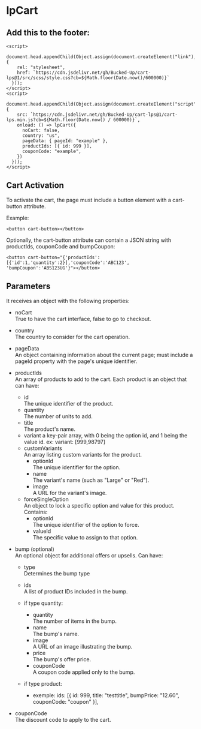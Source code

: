 # lpCart

## Add this to the footer:

```
<script>
  document.head.appendChild(Object.assign(document.createElement("link"), {
    rel: "stylesheet",
    href: `https://cdn.jsdelivr.net/gh/Bucked-Up/cart-lps@1/src/scss/style.css?cb=${Math.floor(Date.now()/600000)}`
  }));
</script>
<script>
  document.head.appendChild(Object.assign(document.createElement("script"), {
    src: `https://cdn.jsdelivr.net/gh/Bucked-Up/cart-lps@1/cart-lps.min.js?cb=${Math.floor(Date.now() / 600000)}`,
    onload: () => lpCart({
      noCart: false,
      country: "us",
      pageData: { pageId: "example" },
      productIds: [{ id: 999 }],
      couponCode: "example",
    })
  }));
</script>
```

## Cart Activation

To activate the cart, the page must include a button element with a cart-button attribute.

Example:

```
<button cart-button></button>
```

Optionally, the cart-button attribute can contain a JSON string with productIds, couponCode and bumpCoupon:

```
<button cart-button="{'productIds':[{'id':1,'quantity':2}],'couponCode':'ABC123', 'bumpCoupon':'ABS123UG'}"></button>
```

## Parameters

It receives an object with the following properties:

- noCart  
  True to have the cart interface, false to go to checkout.

- country  
  The country to consider for the cart operation.

- pageData  
  An object containing information about the current page; must include a pageId property with the page's unique identifier.

- productIds  
  An array of products to add to the cart. Each product is an object that can have:

  - id  
    The unique identifier of the product.
  - quantity  
    The number of units to add.
  - title  
    The product's name.
  - variant
    a key-pair array, with 0 being the option id, and 1 being the value id. ex: variant: [999,98797]
  - customVariants  
    An array listing custom variants for the product.
    - optionId  
      The unique identifier for the option.
    - name  
      The variant's name (such as "Large" or "Red").
    - image  
      A URL for the variant's image.
  - forceSingleOption  
    An object to lock a specific option and value for this product. Contains:
    - optionId  
      The unique identifier of the option to force.
    - valueId  
      The specific value to assign to that option.

- bump (optional)  
  An optional object for additional offers or upsells. Can have:

  - type  
    Determines the bump type
  - ids  
    A list of product IDs included in the bump.
  - if type quantity:

    - quantity  
      The number of items in the bump.
    - name  
      The bump's name.
    - image  
      A URL of an image illustrating the bump.
    - price  
      The bump's offer price.
    - couponCode  
      A coupon code applied only to the bump.
  
  - if type product: 

    - exemple: ids: [{ id: 999, title: "testtitle", bumpPrice: "12.60", couponCode: "coupon" }],

- couponCode  
  The discount code to apply to the cart.
